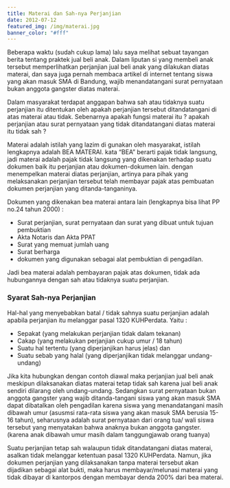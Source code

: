 ```yaml
---
title: Materai dan Sah-nya Perjanjian
date: 2012-07-12
featured_img: /img/materai.jpg
banner_color: "#fff"
---
```


Beberapa waktu (sudah cukup lama) lalu saya melihat sebuat tayangan berita tentang praktek jual beli anak. Dalam liputan si yang membeli anak tersebut memperlihatkan perjanjian jual beli anak yang dilakukan diatas materai, dan saya juga pernah membaca artikel di internet tentang siswa yang akan masuk SMA di Bandung, wajib menandatangani surat pernyataan bukan anggota gangster diatas materai.

Dalam masyarakat terdapat anggapan bahwa sah atau tidaknya suatu perjanjian itu ditentukan oleh apakah perjanjian tersebut ditandatangani di atas materai atau tidak. Sebenarnya apakah fungsi materai itu ? apakah perjanjian atau surat pernyataan yang tidak ditandatangani diatas materai itu tidak sah ?

Materai adalah istilah yang lazim di gunakan oleh masyarakat, istilah lengkapnya adalah BEA MATERAI. kata “BEA” berarti pajak tidak langsung, jadi materai adalah pajak tidak langsung yang dikenakan terhadap suatu dokumen baik itu perjanjian atau dokumen-dokumen lain. dengan menempelkan materai diatas perjanjian, artinya para pihak yang melaksanakan perjanjian tersebut telah membayar pajak atas pembuatan dokumen perjanjian yang ditanda-tanganinya.

Dokumen yang dikenakan bea materai antara lain (lengkapnya bisa lihat PP no.24 tahun 2000) :

- Surat perjanjian, surat pernyataan dan surat yang dibuat untuk tujuan pembuktian
- Akta Notaris dan Akta PPAT
- Surat yang memuat jumlah uang
- Surat berharga
- dokumen yang digunakan sebagai alat pembuktian di pengadilan.

Jadi bea materai adalah pembayaran pajak atas dokumen, tidak ada hubungannya dengan sah atau tidaknya suatu perjanjian.

### Syarat Sah-nya Perjanjian

Hal-hal yang menyebabkan batal / tidak sahnya suatu perjanjian adalah apabila perjanjian itu melanggar pasal 1320 KUHPerdata. Yaitu :

- Sepakat (yang melakukan perjanjian tidak dalam tekanan)
- Cakap (yang melakukan perjanjian cukup umur / 18 tahun)
- Suatu hal tertentu (yang diperjanjikan harus jelas) dan
- Suatu sebab yang halal (yang diperjanjikan tidak melanggar undang-undang)

Jika kita hubungkan dengan contoh diawal maka perjanjian jual beli anak meskipun dilaksanakan diatas materai tetap tidak sah karena jual beli anak sendiri dilarang oleh undang-undang. Sedangkan surat pernyataan bukan anggota gangster yang wajib ditanda-tangani siswa yang akan masuk SMA dapat dibatalkan oleh pengadilan karena siswa yang menandatangani masih dibawah umur (asusmsi rata-rata siswa yang akan masuk SMA berusia 15-16 tahun), seharusnya adalah surat pernyataan dari orang tua/ wali siswa tersebut yang menyatakan bahwa anaknya bukan anggota gangster. (karena anak dibawah umur masih dalam tanggungjawab orang tuanya)

Suatu perjanjian tetap sah walaupun tidak ditandatangani diatas materai, asalkan tidak melanggar ketentuan pasal 1320 KUHPerdata. Namun, jika dokumen perjanjian yang dilaksanakan tanpa materai tersebut akan dijadikan sebagai alat bukti, maka harus membayar/melunasi materai yang tidak dibayar di kantorpos dengan membayar denda 200% dari bea materai.

